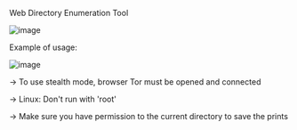 Web Directory Enumeration Tool

![image](https://user-images.githubusercontent.com/115858996/216792901-771d4ac8-5599-4d2a-b806-769ad6860877.png)

Example of usage:

![image](https://user-images.githubusercontent.com/115858996/216793102-38ae001a-6999-4a04-a374-84e3b5201b85.png)

-> To use stealth mode, browser Tor must be opened and connected

-> Linux: Don't run with 'root'

-> Make sure you have permission to the current directory to save the prints
